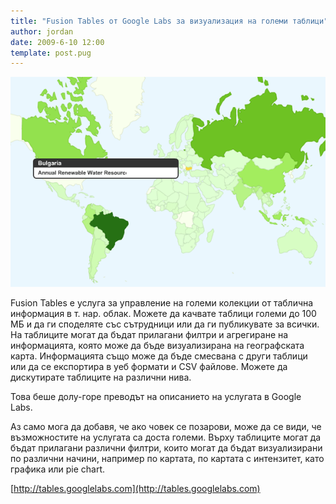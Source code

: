 ```yaml
---
title: "Fusion Tables от Google Labs за визуализация на големи таблици"
author: jordan
date: 2009-6-10 12:00
template: post.pug
---
```


![](fusion_tables.png)

Fusion Tables е услуга за управление на големи колекции от таблична
информация в т. нар. облак. Можете да качвате таблици големи до 100 МБ и
да ги споделяте със сътрудници или да ги публикувате за всички. На
таблиците могат да бъдат прилагани филтри и агрегиране на информацията,
която може да бъде визуализирана на географската карта. Информацията
също може да бъде смесвана с други таблици или да се експортира в уеб
формати и CSV файлове. Можете да дискутирате таблиците на различни нива.

Това беше долу-горе преводът на описанието на услугата в Google Labs.

Аз само мога да добавя, че ако човек се позарови, може да се види, че
възможностите на услугата са доста големи. Върху таблиците могат да
бъдат прилагани различни филтри, които могат да бъдат визуализирани по
различни начини, например по картата, по картата с интензитет, като
графика или pie chart.

[http://tables.googlelabs.com](http://tables.googlelabs.com)
